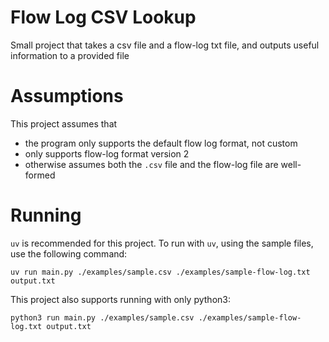 # Flow Log CSV Lookup

Small project that takes a csv file and a flow-log txt file, and outputs useful information to a provided file

# Assumptions

This project assumes that
 * the program only supports the default flow log format, not custom
 * only supports flow-log format version 2
 * otherwise assumes both the `.csv` file and the flow-log file are well-formed

# Running

`uv` is recommended for this project. To run with `uv`, using the sample files, use the following command:
```
uv run main.py ./examples/sample.csv ./examples/sample-flow-log.txt output.txt
```

This project also supports running with only python3:
```
python3 run main.py ./examples/sample.csv ./examples/sample-flow-log.txt output.txt
```